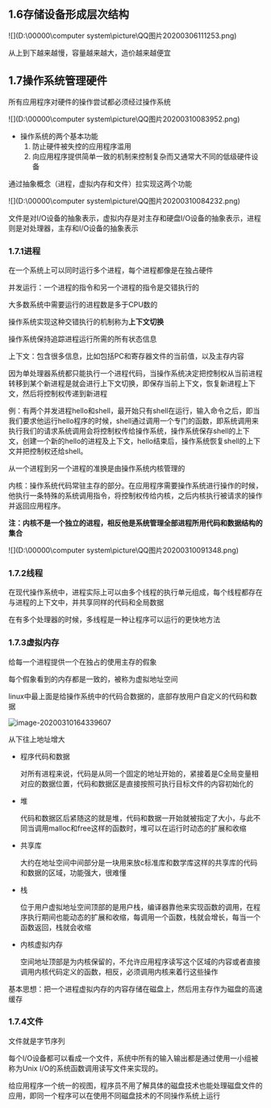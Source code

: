## 1.6存储设备形成层次结构

![](D:\00000\computer system\picture\QQ图片20200306111253.png)

从上到下越来越慢，容量越来越大，造价越来越便宜

## 1.7操作系统管理硬件

所有应用程序对硬件的操作尝试都必须经过操作系统

![](D:\00000\computer system\picture\QQ图片20200310083952.png)

* 操作系统的两个基本功能
  1. 防止硬件被失控的应用程序滥用
  2. 向应用程序提供简单一致的机制来控制复杂而又通常大不同的低级硬件设备

通过抽象概念（进程，虚拟内存和文件）拉实现这两个功能

![](D:\00000\computer system\picture\QQ图片20200310084232.png)

文件是对I/O设备的抽象表示，虚拟内存是对主存和硬盘I/O设备的抽象表示，进程则是对处理器，主存和I/O设备的抽象表示

### 1.7.1进程

在一个系统上可以同时运行多个进程，每个进程都像是在独占硬件

并发运行：一个进程的指令和另一个进程的指令是交错执行的

大多数系统中需要运行的进程数是多于CPU数的

操作系统实现这种交错执行的机制称为**上下文切换**

操作系统保持追踪进程运行所需的所有状态信息

上下文：包含很多信息，比如包括PC和寄存器文件的当前值，以及主存内容

因为单处理器系统都只能执行一个进程代码，当操作系统决定把控制权从当前进程转移到某个新进程是就会进行上下文切换，即保存当前上下文，恢复新进程上下文，然后将控制权传递到新进程

例：有两个并发进程hello和shell，最开始只有shell在运行，输入命令之后，即当我们要求他运行hello程序的时候，shell通过调用一个专门的函数，即系统调用来执行我们的请求系统调用会将控制权传给操作系统，操作系统保存shell的上下文，创建一个新的hello的进程及上下文，hello结束后，操作系统恢复shell的上下文并把控制权还给shell。

从一个进程到另一个进程的准换是由操作系统内核管理的

内核：操作系统代码常驻主存的部分。在应用程序需要操作系统进行操作的时候，他执行一条特殊的系统调用指令，将控制权传给内核，之后内核执行被请求的操作并返回应用程序。

**注：内核不是一个独立的进程，相反他是系统管理全部进程所用代码和数据结构的集合**

![](D:\00000\computer system\picture\QQ图片20200310091348.png)

### 1.7.2线程

在现代操作系统中，进程实际上可以由多个线程的执行单元组成，每个线程都存在与进程的上下文中，并共享同样的代码和全局数据

在有多个处理器的时候，多线程是一种让程序可以运行的更快地方法

### 1.7.3虚拟内存

给每一个进程提供一个在独占的使用主存的假象

每个假象看到的内存都是一致的，被称为虚拟地址空间

linux中最上面是给操作系统中的代码合数据的，底部存放用户自定义的代码和数据

![image-20200310164339607](C:\Users\Administrator\AppData\Roaming\Typora\typora-user-images\image-20200310164339607.png)

从下往上地址增大

* 程序代码和数据

  对所有进程来说，代码是从同一个固定的地址开始的，紧接着是C全局变量相对应的数据位置，代码和数据区是直接按照可执行目标文件的内容初始化的

* 堆

  代码和数据区后紧随这的就是堆，代码和数据一开始就被指定了大小，与此不同当调用malloc和free这样的函数时，堆可以在运行时动态的扩展和收缩

* 共享库

  大约在地址空间中间部分是一块用来放c标准库和数学库这样的共享库的代码和数据的区域，功能强大，很难懂

* 栈

  位于用户虚拟地址空间顶部的是用户栈，编译器靠他来实现函数的调用，在程序执行期间也能动态的扩展和收缩，每调用一个函数，栈就会增长，每当一个函数返回，栈就会收缩

* 内核虚拟内存

  空间地址顶部是为内核保留的，不允许应用程序读写这个区域的内容或者直接调用内核代码定义的函数，相反，必须调用内核来着行这些操作

基本思想：把一个进程虚拟内存的内容存储在磁盘上，然后用主存作为磁盘的高速缓存

### 1.7.4文件

文件就是字节序列

每个I/O设备都可以看成一个文件，系统中所有的输入输出都是通过使用一小组被称为Unix I/O的系统函数调用读写文件来实现的。

给应用程序一个统一的视图，程序员不用了解具体的磁盘技术也能处理磁盘文件的应用，即同一个程序可以在使用不同磁盘技术的不同操作系统上运行

